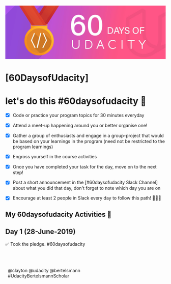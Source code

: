 ![enter image description here](https://github.com/Anshul1507/60Days-BertelsmannCloud/blob/master/60daysofudacity.jpg)


# [60DaysofUdacity]

# let's do this #60daysofudacity 🚀

- [x] Code or practice your program topics for 30 minutes everyday

- [x] Attend a meet-up happening around you or better organise one!

- [x] Gather a group of enthusiasts and engage in a group-project that would be based on your learnings in the program (need not be restricted to the program learnings)

- [x] Engross yourself in the course activities
 

- [x] Once you have completed your task for the day, move on to the next step!

- [x]  Post a short announcement in the [#60daysofudacity Slack Channel] about what you did that day, don't forget to note which day you are on

- [x]  Encourage at least 2 people in Slack every day to follow this path! 💪💗🌈


## **My 60daysofudacity Activities** 🚀


## Day 1     (28-June-2019)

✅ Took the pledge. #60daysofudacity



<br/><br/><br/>
&nbsp;&nbsp;@clayton @udacity @bertelsmann  
&nbsp;&nbsp;#UdacityBertelsmannScholar


